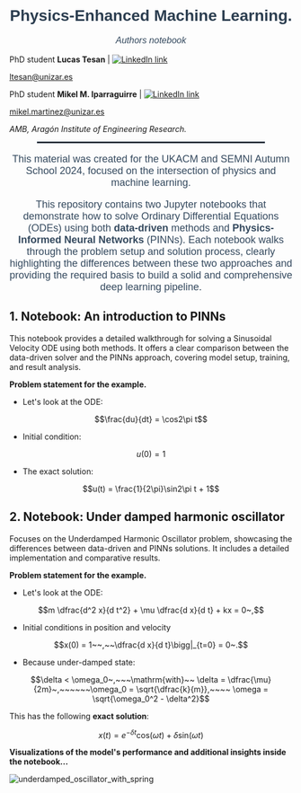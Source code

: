 <h1 style="text-align: center; font-family: 'Arial', sans-serif; color: #2c3e50;">
  <strong>Physics-Enhanced Machine Learning.</strong>
</h1>

<p style="text-align: center; font-family: 'Arial', sans-serif; color: #34495e; font-size: 16px;">
  <i>Authors notebook</i>
</p>
<p>
  PhD student <strong>Lucas Tesan</strong> |
  <a href="https://www.linkedin.com/in/lucas-tesan-ingbiozar/">
  <img src="https://img.shields.io/badge/-Linkdln%20page-blue" alt="LinkedIn link">
</p>
    <a href="mailto:ltesan@unizar.es">ltesan@unizar.es</a>
</p>
<p>
  PhD student <strong>Mikel M. Iparraguirre</strong> | 
  <a href="https://www.linkedin.com/in/mikel-m-iparraguirre-80196b13b/">
  <img src="https://img.shields.io/badge/-Linkdln%20page-blue" alt="LinkedIn link">
</p>
    <a href="mailto:mikel.martinez@unizar.es">mikel.martinez@unizar.es</a>
</p>
<p>
  <i>AMB, Aragón Institute of Engineering Research.</i> 
  </a>
</p>

<hr style="border: 1px solid #2c3e50; width: 80%; margin: auto;">

<p style="text-align: center; font-family: 'Arial', sans-serif; color: #34495e; font-size: 18px;">
  This material was created for the UKACM and SEMNI Autumn School 2024, focused on the intersection of physics and machine learning. 

</p>

<p style="text-align: center; font-family: 'Arial', sans-serif; color: #34495e; font-size: 18px;">
  This repository contains two Jupyter notebooks that demonstrate how to solve Ordinary Differential Equations (ODEs) using both <strong>data-driven</strong> methods and <strong>Physics-Informed Neural Networks</strong> (PINNs). Each notebook walks through the problem setup and solution process, clearly highlighting the differences between these two approaches and providing the required basis to build a solid and comprehensive deep learning pipeline.
</p>

## **1. Notebook: An introduction to PINNs**

This notebook provides a detailed walkthrough for solving a Sinusoidal Velocity ODE using both methods. It offers a clear comparison between the data-driven solver and the PINNs approach, covering model setup, training, and result analysis.

**Problem statement for the example.**
- Let's look at the ODE:
  
$$\frac{du}{dt} = \cos2\pi t$$

- Initial condition:
  
$$u(0) = 1$$

- The exact solution:


$$u(t) = \frac{1}{2\pi}\sin2\pi t + 1$$


## **2. Notebook: Under damped harmonic oscillator**

Focuses on the Underdamped Harmonic Oscillator problem, showcasing the differences between data-driven and PINNs solutions. It includes a detailed implementation and comparative results.

**Problem statement for the example.**
- Let's look at the ODE:

$$m \dfrac{d^2 x}{d t^2} + \mu \dfrac{d x}{d t} + kx = 0~,$$

- Initial conditions in position and velocity
  
$$x(0) = 1~~,~~\dfrac{d x}{d t}\bigg|_{t=0} = 0~.$$

- Because under-damped state:
  
$$\delta < \omega_0~,~~~\mathrm{with}~~
\delta = \dfrac{\mu}{2m}~,~~~~~~\omega_0 = \sqrt{\dfrac{k}{m}},~~~~ \omega = \sqrt{\omega_0^2 - \delta^2}$$




This has the following **exact solution**:

$$x(t) = e^{-\delta t} \text{cos}(\omega t) + {\delta}\text{sin}(\omega t)$$

**Visualizations of the model's performance and additional insights inside the notebook...**

![underdamped_oscillator_with_spring](https://github.com/user-attachments/assets/d4adb8b1-3ccc-451b-b92e-29a9bb28404e)

